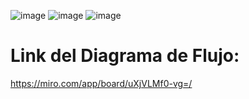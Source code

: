 ![image](https://github.com/user-attachments/assets/f9e71cb6-bbbb-41f3-95dc-770db1cb5a9c)
![image](https://github.com/user-attachments/assets/ea5ff6cc-7d0f-4db6-a77b-d3e8b85c2440)
![image](https://github.com/user-attachments/assets/787dfe6b-ff35-47bd-bc10-2faca7777397)
# Link del Diagrama de Flujo:
https://miro.com/app/board/uXjVLMf0-vg=/
